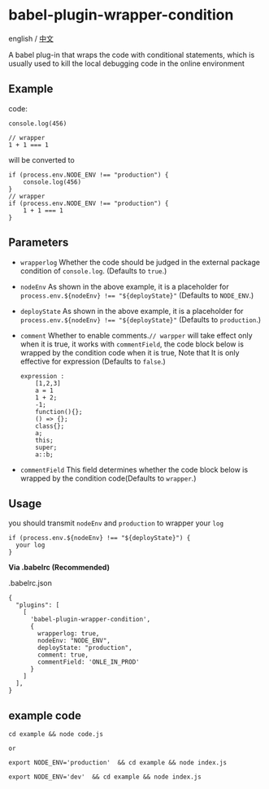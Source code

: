 # babel-plugin-wrapper-condition
english / [中文](https://github.com/bowlingQ/babel-plugin-wrapper-condition/blob/main/README_CN.md)

A babel plug-in that wraps the code with conditional statements, which is usually used to kill the local debugging code in the online environment
## Example
code:
```
console.log(456)

// wrapper
1 + 1 === 1
```
will be converted to
```
if (process.env.NODE_ENV !== "production") {
    console.log(456)
}
// wrapper
if (process.env.NODE_ENV !== "production") {
    1 + 1 === 1
}

```

## Parameters 

- `wrapperlog`
   Whether the code should be judged in the external package condition of `console.log`. (Defaults to `true`.)
- `nodeEnv` 
  As shown in the above example, it is a placeholder for `process.env.${nodeEnv} !== "${deployState}"` (Defaults to `NODE_ENV`.)
- `deployState`
  As shown in the above example, it is a placeholder for `process.env.${nodeEnv} !== "${deployState}"` (Defaults to `production`.)
- `comment`
  Whether to enable comments.`// warpper` will take effect only when it is true, it works with `commentField`, the code block below is wrapped by the condition code when it is true, Note that It is only effective for expression  (Defaults to `false`.)
  
  ```
  expression :
      [1,2,3]
      a = 1
      1 + 2;
      -1;
      function(){};
      () => {};
      class{};
      a;
      this;
      super;
      a::b;
  ```
- `commentField`
  This field determines whether the code block below is wrapped by the condition code(Defaults to `wrapper`.)
 

## Usage
you should transmit `nodeEnv` and `production` to wrapper your `log`
```
if (process.env.${nodeEnv} !== "${deployState}") {
  your log
}
```

**Via .babelrc (Recommended)** 

.babelrc.json
```
{
  "plugins": [
    [
      'babel-plugin-wrapper-condition',
      {
        wrapperlog: true,
        nodeEnv: "NODE_ENV",
        deployState: "production",
        comment: true,
        commentField: 'ONLE_IN_PROD'
      }
    ]
  ],
}
```



## example code 
```
cd example && node code.js   

or

export NODE_ENV='production'  && cd example && node index.js

export NODE_ENV='dev'  && cd example && node index.js

```